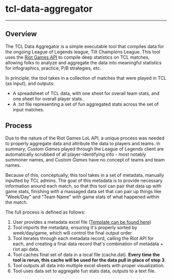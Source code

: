 # tcl-data-aggregator
---
## Overview

The TCL Data Aggregator is a simple executable tool that compiles data for the ongoing League of Legends league, Tilt Champions League. This tool uses the [Riot Games API](https://developer.riotgames.com/) to compile deep statistics on TCL matches, allowing folks to analyze and aggregate the data into meaningful statistics for infographics, practice, P/B strategies, etc. 

In principle, the tool takes in a collection of matches that were played in TCL (as input), and outputs:
- A spreadsheet of TCL data, with one sheet for overall team stats, and one sheet for overall player stats.
- A .txt file representing a set of fun aggregated stats across the set of input matches.

## Process

Due to the nature of the Riot Games LoL API, a unique process was needed to properly aggregate data and attribute the data to players and teams. In summary, *Custom Games* played through the League of Legends client are automatically scrubbed of all player-identifying info - most notably summoner names, and *Custom Games* have no concept of teams and team names.

Because of this, conceptually, this tool takes in a set of metadata, manually inputted by TCL admins. The goal of this metadata is to provide necessary information around each match, so that this tool can pair that data up with game stats, finishing with a massaged data set that can pair up things like "Week/Day" and "Team Name" with game stats of what happened within the match. 

The full process is defined as follows:
1. User provides a metadata excel file ([Template can be found here](https://github.com/Abarn279/tcl-data-aggregator/blob/master/Data/TCL_Metadata.xlsx))
2. Tool imports the metadata, ensuring it's properly sorted by week/day/game, which will control the final output order
3. Tool iterates through each metadata record, calling the Riot API for each, and creating a final data record that's combination of metadata + riot api data. 
4. Tool caches final set of data in a local file (cache.dat). **Every time the tool is rerun, this cache will be used for the data pull in place of step 3**.
5. Tool outputs all data into multiple excel sheets with proper visualization.
6. Tool uses data set to aggregate fun stats data, outputs to a text file.

